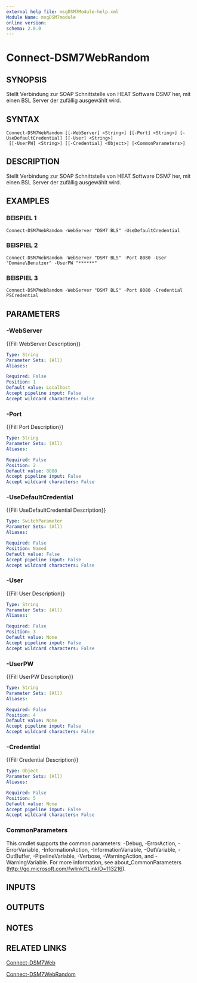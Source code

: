 ```yaml
---
external help file: msgDSM7Module-help.xml
Module Name: msgDSM7module
online version:
schema: 2.0.0
---
```


# Connect-DSM7WebRandom

## SYNOPSIS
Stellt Verbindung zur SOAP Schnittstelle von HEAT Software DSM7 her, mit einen BSL Server der zufällig ausgewählt wird.

## SYNTAX

```
Connect-DSM7WebRandom [[-WebServer] <String>] [[-Port] <String>] [-UseDefaultCredential] [[-User] <String>]
 [[-UserPW] <String>] [[-Credential] <Object>] [<CommonParameters>]
```

## DESCRIPTION
Stellt Verbindung zur SOAP Schnittstelle von HEAT Software DSM7 her, mit einen BSL Server der zufällig ausgewählt wird.

## EXAMPLES

### BEISPIEL 1
```
Connect-DSM7WebRandom -WebServer "DSM7 BLS" -UseDefaultCredential
```

### BEISPIEL 2
```
Connect-DSM7WebRandom -WebServer "DSM7 BLS" -Port 8080 -User "Domäne\Benutzer" -UserPW "******"
```

### BEISPIEL 3
```
Connect-DSM7WebRandom -WebServer "DSM7 BLS" -Port 8080 -Credential PSCredential
```

## PARAMETERS

### -WebServer
{{Fill WebServer Description}}

```yaml
Type: String
Parameter Sets: (All)
Aliases:

Required: False
Position: 1
Default value: Localhost
Accept pipeline input: False
Accept wildcard characters: False
```

### -Port
{{Fill Port Description}}

```yaml
Type: String
Parameter Sets: (All)
Aliases:

Required: False
Position: 2
Default value: 8080
Accept pipeline input: False
Accept wildcard characters: False
```

### -UseDefaultCredential
{{Fill UseDefaultCredential Description}}

```yaml
Type: SwitchParameter
Parameter Sets: (All)
Aliases:

Required: False
Position: Named
Default value: False
Accept pipeline input: False
Accept wildcard characters: False
```

### -User
{{Fill User Description}}

```yaml
Type: String
Parameter Sets: (All)
Aliases:

Required: False
Position: 3
Default value: None
Accept pipeline input: False
Accept wildcard characters: False
```

### -UserPW
{{Fill UserPW Description}}

```yaml
Type: String
Parameter Sets: (All)
Aliases:

Required: False
Position: 4
Default value: None
Accept pipeline input: False
Accept wildcard characters: False
```

### -Credential
{{Fill Credential Description}}

```yaml
Type: Object
Parameter Sets: (All)
Aliases:

Required: False
Position: 5
Default value: None
Accept pipeline input: False
Accept wildcard characters: False
```

### CommonParameters
This cmdlet supports the common parameters: -Debug, -ErrorAction, -ErrorVariable, -InformationAction, -InformationVariable, -OutVariable, -OutBuffer, -PipelineVariable, -Verbose, -WarningAction, and -WarningVariable. For more information, see about_CommonParameters (http://go.microsoft.com/fwlink/?LinkID=113216).

## INPUTS

## OUTPUTS

## NOTES

## RELATED LINKS

[Connect-DSM7Web]()

[Connect-DSM7WebRandom]()

